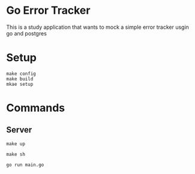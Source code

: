 # Go Error Tracker

This is a study application that wants to mock a simple error tracker usgin go and postgres

# Setup

```
make config
make build
mkae setup
```

# Commands

## Server

```
make up

make sh

go run main.go
```
